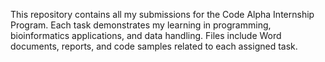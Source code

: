 This repository contains all my submissions for the Code Alpha Internship Program.
Each task demonstrates my learning in programming, bioinformatics applications, and data handling.
Files include Word documents, reports, and code samples related to each assigned task.
